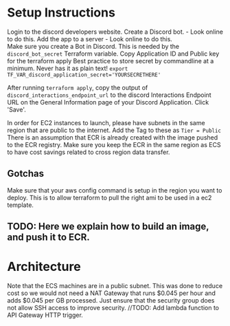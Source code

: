 # Setup Instructions
Login to the discord developers website. 
Create a Discord bot. - Look online to do this.
Add the app to a server - Look online to do this.  
Make sure you create a Bot in Discord. This is needed by the ```discord_bot_secret``` Terraform variable.
Copy Application ID and Public key for the terraform apply
Best practice to store secret by commandline at a minimum. Never has it as plain text! ```export TF_VAR_discord_application_secret='YOURSECRETHERE'```

After running ```terraform apply```, copy the output of ```discord_interactions_endpoint_url``` to the discord Interactions Endpoint URL on the General Information page of your Discord Application. Click 'Save'. 

In order for EC2 instances to launch, please have subnets in the same region that are public to the internet. Add the Tag to these as ```Tier = Public```
There is an assumption that ECR is already created with the image pushed to the ECR registry. Make sure you keep the ECR in the same region as ECS to have cost savings related to cross region data transfer.

## Gotchas
Make sure that your aws config command is setup in the region you want to deploy. This is to allow terraform to pull the right ami to be used in a ec2 template. 
## TODO: Here we explain how to build an image, and push it to ECR.

# Architecture
Note that the ECS machines are in a public subnet. This was done to reduce cost so we would not need a NAT Gateway that runs $0.045 per hour and adds $0.045 per GB processed. Just ensure that the security group does not allow SSH access to improve security.
//TODO: Add lambda function to API Gateway HTTP trigger.
